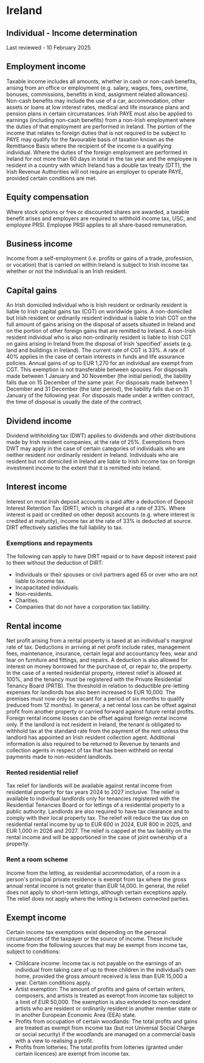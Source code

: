 # Ireland
## Individual - Income determination
Last reviewed - 10 February 2025
## Employment income
Taxable income includes all amounts, whether in cash or non-cash benefits, arising from an office or employment (e.g. salary, wages, fees, overtime, bonuses, commissions, benefits in kind, assignment related allowances).
Non-cash benefits may include the use of a car, accommodation, other assets or loans at low interest rates, medical and life insurance plans and pension plans in certain circumstances.
Irish PAYE must also be applied to earnings (including non-cash benefits) from a non-Irish employment where the duties of that employment are performed in Ireland.
The portion of the income that relates to foreign duties that is not required to be subject to PAYE may qualify for the favourable basis of taxation known as the Remittance Basis where the recipient of the income is a qualifying individual.
Where the duties of the foreign employment are performed in Ireland for not more than 60 days in total in the tax year and the employee is resident in a country with which Ireland has a double tax treaty (DTT), the Irish Revenue Authorities will not require an employer to operate PAYE, provided certain conditions are met.
## Equity compensation
Where stock options or free or discounted shares are awarded, a taxable benefit arises and employers are required to withhold income tax, USC, and employee PRSI.
Employee PRSI applies to all share-based remuneration.
## Business income
Income from a self-employment (i.e. profits or gains of a trade, profession, or vocation) that is carried on within Ireland is subject to Irish income tax whether or not the individual is an Irish resident.
## Capital gains
An Irish domiciled individual who is Irish resident or ordinarily resident is liable to Irish capital gains tax (CGT) on worldwide gains.
A non-domiciled but Irish resident or ordinarily resident individual is liable to Irish CGT on the full amount of gains arising on the disposal of assets situated in Ireland and on the portion of other foreign gains that are remitted to Ireland.
A non-Irish resident individual who is also non-ordinarily resident is liable to Irish CGT on gains arising in Ireland from the disposal of Irish ‘specified’ assets (e.g. land and buildings in Ireland).
The current rate of CGT is 33%. A rate of 40% applies in the case of certain interests in funds and life assurance policies.
Annual gains of up to EUR 1,270 for an individual are exempt from CGT. This exemption is not transferable between spouses.
For disposals made between 1 January and 30 November (the initial period), the liability falls due on 15 December of the same year.
For disposals made between 1 December and 31 December (the later period), the liability falls due on 31 January of the following year.
For disposals made under a written contract, the time of disposal is usually the date of the contract.
## Dividend income
Dividend withholding tax (DWT) applies to dividends and other distributions made by Irish resident companies, at the rate of 25%. Exemptions from DWT may apply in the case of certain categories of individuals who are neither resident nor ordinarily resident in Ireland.
Individuals who are resident but not domiciled in Ireland are liable to Irish income tax on foreign investment income to the extent that it is remitted into Ireland.
## Interest income
Interest on most Irish deposit accounts is paid after a deduction of Deposit Interest Retention Tax (DIRT), which is charged at a rate of 33%. Where interest is paid or credited on other deposit accounts (e.g. where interest is credited at maturity), income tax at the rate of 33% is deducted at source. DIRT effectively satisfies the full liability to tax.
### Exemptions and repayments
The following can apply to have DIRT repaid or to have deposit interest paid to them without the deduction of DIRT:
  * Individuals or their spouses or civil partners aged 65 or over who are not liable to income tax.
  * Incapacitated individuals.
  * Non-residents.
  * Charities.
  * Companies that do not have a corporation tax liability.


## Rental income
Net profit arising from a rental property is taxed at an individual's marginal rate of tax. Deductions in arriving at net profit include rates, management fees, maintenance, insurance, certain legal and accountancy fees, wear and tear on furniture and fittings, and repairs. A deduction is also allowed for interest on money borrowed for the purchase of, or repair to, the property. In the case of a rented residential property, interest relief is allowed at 100%, and the tenancy must be registered with the Private Residential Tenancy Board (PRTB).
The threshold in relation to deductible pre-letting expenses for landlords has also been increased to EUR 10,000. The premises must now only be vacant for a period of six months to qualify (reduced from 12 months).
In general, a net rental loss can be offset against profit from another property or carried forward against future rental profits. Foreign rental income losses can be offset against foreign rental income only.
If the landlord is not resident in Ireland, the tenant is obligated to withhold tax at the standard rate from the payment of the rent unless the landlord has appointed an Irish resident collection agent. Additional information is also required to be returned to Revenue by tenants and collection agents in respect of tax that has been withheld on rental payments made to non-resident landlords.
### Rented residential relief
Tax relief for landlords will be available against rental income from residential property for tax years 2024 to 2027 inclusive. The relief is available to individual landlords only for tenancies registered with the Residential Tenancies Board or for lettings of a residential property to a public authority. Landlords are also required to have tax clearance and to comply with their local property tax. 
The relief will reduce the tax due on residential rental income by up to EUR 600 in 2024, EUR 800 in 2025, and EUR 1,000 in 2026 and 2027. The relief is capped at the tax liability on the rental income and will be apportioned in the case of joint ownership of a property.
### Rent a room scheme
Income from the letting, as residential accommodation, of a room in a person's principal private residence is exempt from tax where the gross annual rental income is not greater than EUR 14,000. In general, the relief does not apply to short-term lettings, although certain exceptions apply.
The relief does not apply where the letting is between connected parties.
## Exempt income
Certain income tax exemptions exist depending on the personal circumstances of the taxpayer or the source of income. These include income from the following sources that may be exempt from income tax, subject to conditions:
  * Childcare income: Income tax is not payable on the earnings of an individual from taking care of up to three children in the individual’s own home, provided the gross amount received is less than EUR 15,000 a year. Certain conditions apply.
  * Artist exemption: The amount of profits and gains of certain writers, composers, and artists is treated as exempt from income tax subject to a limit of EUR 50,000. The exemption is also extended to non-resident artists who are resident or ordinarily resident in another member state or in another European Economic Area (EEA) state.
  * Profits from occupation of certain woodlands: The total profits and gains are treated as exempt from income tax (but not Universal Social Charge or social security) if the woodlands are managed on a commercial basis with a view to realising a profit. 
  * Profits from lotteries: The total profits from lotteries (granted under certain licences) are exempt from income tax.


